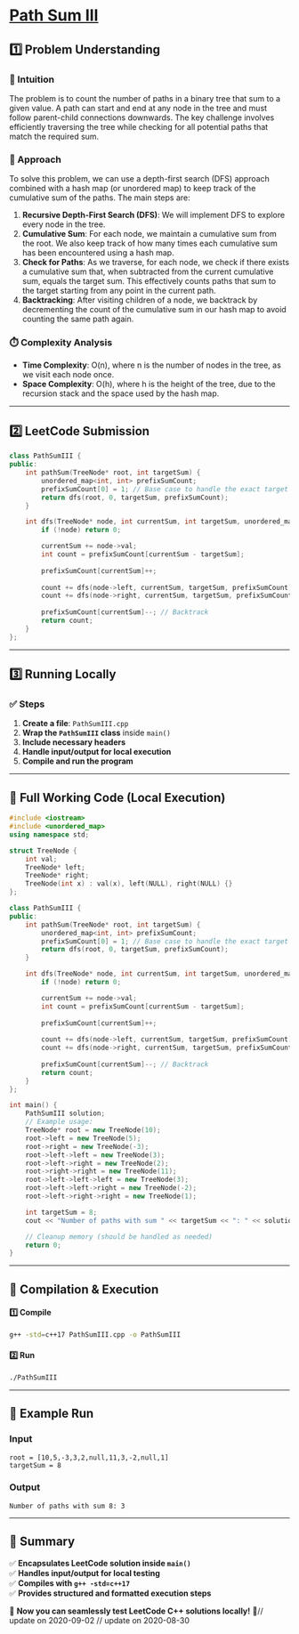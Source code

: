 # **[Path Sum III](https://leetcode.com/problems/path-sum-iii/description/)**  

## **1️⃣ Problem Understanding**  
### **📌 Intuition**  
The problem is to count the number of paths in a binary tree that sum to a given value. A path can start and end at any node in the tree and must follow parent-child connections downwards. The key challenge involves efficiently traversing the tree while checking for all potential paths that match the required sum.

### **🚀 Approach**  
To solve this problem, we can use a depth-first search (DFS) approach combined with a hash map (or unordered map) to keep track of the cumulative sum of the paths. The main steps are:

1. **Recursive Depth-First Search (DFS)**: We will implement DFS to explore every node in the tree.
2. **Cumulative Sum**: For each node, we maintain a cumulative sum from the root. We also keep track of how many times each cumulative sum has been encountered using a hash map.
3. **Check for Paths**: As we traverse, for each node, we check if there exists a cumulative sum that, when subtracted from the current cumulative sum, equals the target sum. This effectively counts paths that sum to the target starting from any point in the current path.
4. **Backtracking**: After visiting children of a node, we backtrack by decrementing the count of the cumulative sum in our hash map to avoid counting the same path again.

### **⏱️ Complexity Analysis**  
- **Time Complexity**: O(n), where n is the number of nodes in the tree, as we visit each node once.  
- **Space Complexity**: O(h), where h is the height of the tree, due to the recursion stack and the space used by the hash map.

---  

## **2️⃣ LeetCode Submission**  
```cpp
class PathSumIII {
public:
    int pathSum(TreeNode* root, int targetSum) {
        unordered_map<int, int> prefixSumCount;
        prefixSumCount[0] = 1; // Base case to handle the exact target sum being a valid path
        return dfs(root, 0, targetSum, prefixSumCount);
    }

    int dfs(TreeNode* node, int currentSum, int targetSum, unordered_map<int, int>& prefixSumCount) {
        if (!node) return 0;

        currentSum += node->val;
        int count = prefixSumCount[currentSum - targetSum];
        
        prefixSumCount[currentSum]++;
        
        count += dfs(node->left, currentSum, targetSum, prefixSumCount);
        count += dfs(node->right, currentSum, targetSum, prefixSumCount);
        
        prefixSumCount[currentSum]--; // Backtrack
        return count;
    }
};
```  

---  

## **3️⃣ Running Locally**  
### **✅ Steps**  
1. **Create a file**: `PathSumIII.cpp`  
2. **Wrap the `PathSumIII` class** inside `main()`  
3. **Include necessary headers**  
4. **Handle input/output for local execution**  
5. **Compile and run the program**  

---  

## **📝 Full Working Code (Local Execution)**  
```cpp
#include <iostream>
#include <unordered_map>
using namespace std;

struct TreeNode {
    int val;
    TreeNode* left;
    TreeNode* right;
    TreeNode(int x) : val(x), left(NULL), right(NULL) {}
};

class PathSumIII {
public:
    int pathSum(TreeNode* root, int targetSum) {
        unordered_map<int, int> prefixSumCount;
        prefixSumCount[0] = 1; // Base case to handle the exact target sum being a valid path
        return dfs(root, 0, targetSum, prefixSumCount);
    }

    int dfs(TreeNode* node, int currentSum, int targetSum, unordered_map<int, int>& prefixSumCount) {
        if (!node) return 0;

        currentSum += node->val;
        int count = prefixSumCount[currentSum - targetSum];
        
        prefixSumCount[currentSum]++;
        
        count += dfs(node->left, currentSum, targetSum, prefixSumCount);
        count += dfs(node->right, currentSum, targetSum, prefixSumCount);
        
        prefixSumCount[currentSum]--; // Backtrack
        return count;
    }
};

int main() {
    PathSumIII solution;
    // Example usage:
    TreeNode* root = new TreeNode(10);
    root->left = new TreeNode(5);
    root->right = new TreeNode(-3);
    root->left->left = new TreeNode(3);
    root->left->right = new TreeNode(2);
    root->right->right = new TreeNode(11);
    root->left->left->left = new TreeNode(3);
    root->left->left->right = new TreeNode(-2);
    root->left->right->right = new TreeNode(1);

    int targetSum = 8;
    cout << "Number of paths with sum " << targetSum << ": " << solution.pathSum(root, targetSum) << endl;

    // Cleanup memory (should be handled as needed)
    return 0;
}
```  

---  

## **🔧 Compilation & Execution**  
#### **1️⃣ Compile**  
```bash
g++ -std=c++17 PathSumIII.cpp -o PathSumIII
```  

#### **2️⃣ Run**  
```bash
./PathSumIII
```  

---  

## **🎯 Example Run**  
### **Input**  
```
root = [10,5,-3,3,2,null,11,3,-2,null,1]
targetSum = 8
```  
### **Output**  
```
Number of paths with sum 8: 3
```  

---  

## **📌 Summary**  
✅ **Encapsulates LeetCode solution inside `main()`**  
✅ **Handles input/output for local testing**  
✅ **Compiles with `g++ -std=c++17`**  
✅ **Provides structured and formatted execution steps**  

🚀 **Now you can seamlessly test LeetCode C++ solutions locally!** 🚀// update on 2020-09-02
// update on 2020-08-30
